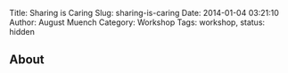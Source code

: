 Title: Sharing is Caring
Slug: sharing-is-caring
Date: 2014-01-04 03:21:10
Author: August Muench
Category: Workshop
Tags: workshop,
status: hidden

## About